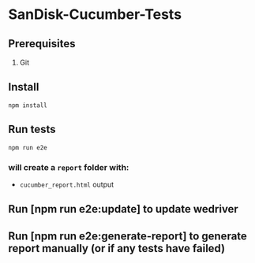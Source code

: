 # SanDisk-Cucumber-Tests

## Prerequisites
1. Git

## Install
```
npm install
```

## Run tests
```
npm run e2e
```
### will create a `report` folder with:
* `cucumber_report.html` output

## Run [npm run e2e:update] to update wedriver

## Run [npm run e2e:generate-report] to generate report manually (or if any tests have failed)